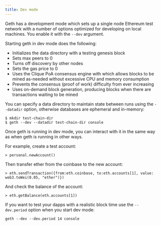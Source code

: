 ```yaml
---
title: Dev mode
---
```


Geth has a development mode which sets up a single node Ethereum test network with a number of options optimized for developing on local machines. You enable it with the `--dev` argument.

Starting geth in dev mode does the following:

-   Initializes the data directory with a testing genesis block
-   Sets max peers to 0
-   Turns off discovery by other nodes
-   Sets the gas price to 0
-   Uses the Clique PoA consensus engine with which allows blocks to be mined as-needed without excessive CPU and memory consumption
-   Prevents the consensus (proof of work) difficulty from ever increasing
-   Uses on-demand block generation, producing blocks when there are transactions waiting to be mined

You can specify a data directory to maintain state between runs using the `--datadir` option, otherwise databases are ephemeral and in-memory:

```shell
$ mkdir test-chain-dir
$ geth --dev --datadir test-chain-dir console
```

Once geth is running in dev mode, you can interact with it in the same way as when geth is running in other ways.

For example, create a test account:

```shell
> personal.newAccount()
```

Then transfer ether from the coinbase to the new account:

```shell
> eth.sendTransaction({from:eth.coinbase, to:eth.accounts[1], value: web3.toWei(0.05, "ether")})
```

And check the balance of the account:

```shell
> eth.getBalance(eth.accounts[1])
```

If you want to test your dapps with a realistic block time use the `--dev.period` option when you start dev mode:

```shell
geth --dev --dev.period 14 console
```
